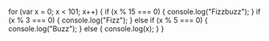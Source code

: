 for (var x = 0; x < 101; x++) {
    if (x % 15 === 0) {
      console.log("Fizzbuzz");
    }
    if (x % 3 === 0) {
        console.log("Fizz");
    }
    else if (x % 5 === 0) {
        console.log("Buzz");
    }
    else {
        console.log(x);
    }
}
